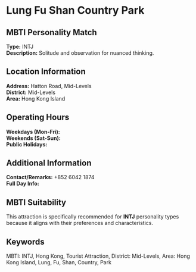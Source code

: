 # Lung Fu Shan Country Park

## MBTI Personality Match
**Type:** INTJ  
**Description:** Solitude and observation for nuanced thinking.

## Location Information
**Address:** Hatton Road, Mid-Levels  
**District:** Mid-Levels  
**Area:** Hong Kong Island

## Operating Hours
**Weekdays (Mon-Fri):**   
**Weekends (Sat-Sun):**   
**Public Holidays:** 

## Additional Information
**Contact/Remarks:** +852 6042 1874  
**Full Day Info:** 

## MBTI Suitability
This attraction is specifically recommended for **INTJ** personality types because it aligns with their preferences and characteristics.

## Keywords
MBTI: INTJ, Hong Kong, Tourist Attraction, District: Mid-Levels, Area: Hong Kong Island, Lung, Fu, Shan, Country, Park
